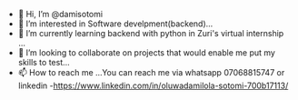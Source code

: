 - 👋 Hi, I’m @damisotomi
- 👀 I’m interested in Software develpment(backend)...
- 🌱 I’m currently learning backend with python in Zuri's virtual internship ...
- 💞️ I’m looking to collaborate on projects that would enable me put my skills to test...
- 📫 How to reach me ...You can reach me via whatsapp 07068815747 or linkedin -https://www.linkedin.com/in/oluwadamilola-sotomi-700b17113/

<!---
damisotomi/damisotomi is a ✨ special ✨ repository because its `README.md` (this file) appears on your GitHub profile.
You can click the Preview link to take a look at your changes.
--->
